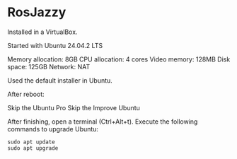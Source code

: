 # RosJazzy

Installed in a VirtualBox.

Started with Ubuntu 24.04.2 LTS

Memory allocation: 8GB
CPU allocation: 4 cores
Video memory: 128MB
Disk space: 125GB
Network: NAT

Used the default installer in Ubuntu.

After reboot:

Skip the Ubuntu Pro
Skip the Improve Ubuntu

After finishing, open a terminal (Ctrl+Alt+t).
Execute the following commands to upgrade Ubuntu:

```
sudo apt update
sudo apt upgrade
```